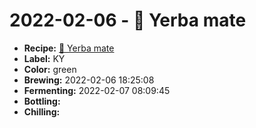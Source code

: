 # 2022-02-06 - 🌱 Yerba mate

* **Recipe:** [🌱 Yerba mate](../../recipes/mate.md)
* **Label:** KY
* **Color:** green
* **Brewing:** 2022-02-06 18:25:08
* **Fermenting:** 2022-02-07 08:09:45
* **Bottling:**
* **Chilling:**
